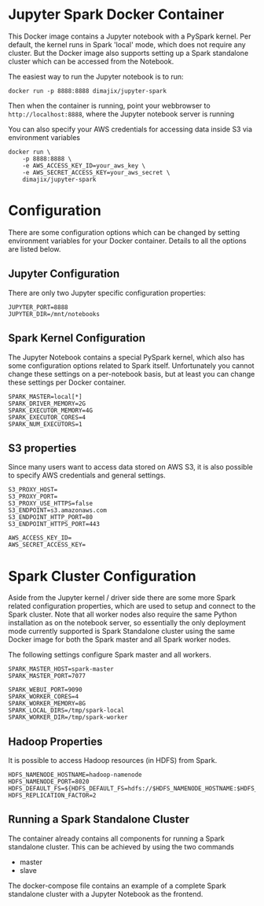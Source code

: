# Jupyter Spark Docker Container

This Docker image contains a Jupyter notebook with a PySpark kernel. Per default, the kernel runs in Spark 'local'
mode, which does not require any cluster. But the Docker image also supports setting up a Spark standalone cluster
which can be accessed from the Notebook.

The easiest way to run the Jupyter notebook is to run:

    docker run -p 8888:8888 dimajix/jupyter-spark
    
Then when the container is running, point your webbrowser to `http://localhost:8888`, where the Jupyter notebook 
server is running
    
You can also specify your AWS credentials for accessing data inside S3 via environment variables
    
    docker run \
        -p 8888:8888 \
        -e AWS_ACCESS_KEY_ID=your_aws_key \
        -e AWS_SECRET_ACCESS_KEY=your_aws_secret \
        dimajix/jupyter-spark
    

# Configuration

There are some configuration options which can be changed by setting environment variables for your Docker container.
Details to all the options are listed below.

## Jupyter Configuration

There are only two Jupyter specific configuration properties:

    JUPYTER_PORT=8888
    JUPYTER_DIR=/mnt/notebooks

## Spark Kernel Configuration

The Jupyter Notebook contains a special PySpark kernel, which also has some configuration options related to Spark
itself. Unfortunately you cannot change these settings on a per-notebook basis, but at least you can change these
settings per Docker container.

    SPARK_MASTER=local[*]
    SPARK_DRIVER_MEMORY=2G
    SPARK_EXECUTOR_MEMORY=4G
    SPARK_EXECUTOR_CORES=4
    SPARK_NUM_EXECUTORS=1


## S3 properties

Since many users want to access data stored on AWS S3, it is also possible to specify AWS credentials and general
settings.

    S3_PROXY_HOST=
    S3_PROXY_PORT=
    S3_PROXY_USE_HTTPS=false
    S3_ENDPOINT=s3.amazonaws.com
    S3_ENDPOINT_HTTP_PORT=80
    S3_ENDPOINT_HTTPS_PORT=443

    AWS_ACCESS_KEY_ID=
    AWS_SECRET_ACCESS_KEY=


# Spark Cluster Configuration

Aside from the Jupyter kernel / driver side there are some more Spark related configuration properties, which are used
to setup and connect to the Spark cluster. Note that all worker nodes also require the same Python installation as on
the notebook server, so essentially the only deployment mode currently supported is Spark Standalone cluster using the
same Docker image for both the Spark master and all Spark worker nodes.

The following settings configure Spark master and all workers.

    SPARK_MASTER_HOST=spark-master
    SPARK_MASTER_PORT=7077

    SPARK_WEBUI_PORT=9090
    SPARK_WORKER_CORES=4
    SPARK_WORKER_MEMORY=8G
    SPARK_LOCAL_DIRS=/tmp/spark-local
    SPARK_WORKER_DIR=/tmp/spark-worker

## Hadoop Properties

It is possible to access Hadoop resources (in HDFS) from Spark. 

    HDFS_NAMENODE_HOSTNAME=hadoop-namenode
    HDFS_NAMENODE_PORT=8020
    HDFS_DEFAULT_FS=${HDFS_DEFAULT_FS=hdfs://$HDFS_NAMENODE_HOSTNAME:$HDFS_NAMENODE_PORT}
    HDFS_REPLICATION_FACTOR=2

## Running a Spark Standalone Cluster

The container already contains all components for running a Spark standalone cluster. This can be achieved by using the
two commands
* master
* slave

The docker-compose file contains an example of a complete Spark standalone cluster with a Jupyter Notebook as the
frontend.
